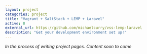 ```yaml
---
layout: project
categories: project
title: "Vagrant + SaltStack + LEMP + Laravel"
active: 0
external_url: https://github.com/michaelcurry/vss-lemp-laravel
description: "Get your development environment set up!"
---
```


*In the process of writing project pages.  Content soon to come*
